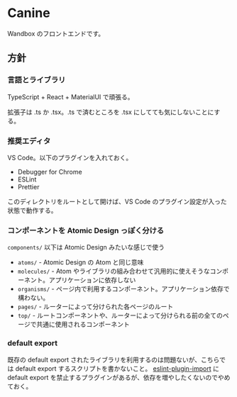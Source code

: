 # Canine

Wandbox のフロントエンドです。

## 方針

### 言語とライブラリ

TypeScript + React + MaterialUI で頑張る。

拡張子は .ts か .tsx。.ts で済むところを .tsx にしてても気にしないことにする。

### 推奨エディタ

VS Code。以下のプラグインを入れておく。

- Debugger for Chrome
- ESLint
- Prettier

このディレクトリをルートとして開けば、VS Code のプラグイン設定が入った状態で動作する。

### コンポーネントを Atomic Design っぽく分ける

`components/` 以下は Atomic Design みたいな感じで使う

- `atoms/` - Atomic Design の Atom と同じ意味
- `molecules/` - Atom やライブラリの組み合わせて汎用的に使えそうなコンポーネント。アプリケーションに依存しない
- `organisms/` - ページ内で利用するコンポーネント。アプリケーション依存で構わない。
- `pages/` - ルーターによって分けられた各ページのルート
- `top/`  - ルートコンポーネントや、ルーターによって分けられる前の全てのページで共通に使用されるコンポーネント

### default export

既存の default export されたライブラリを利用するのは問題ないが、こちらでは default export するスクリプトを書かないこと。
[eslint-plugin-import](https://github.com/benmosher/eslint-plugin-import) に default export を禁止するプラグインがあるが、依存を増やしたくないのでやめておく。